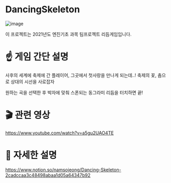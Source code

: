# DancingSkeleton
![image](https://user-images.githubusercontent.com/77655325/203103031-23ff9916-5f3d-4547-8375-d412ab163d43.png)

이 프로젝트는 2021년도 엔진기초 과목 팀프로젝트 리듬게임입니다.

# ☝️ 게임 간단 설명
사후의 세계에 축제에 간 플레이어, 그곳에서 첫사랑을 만나게 되는데..!
축제의 꽃, 춤으로 상대의 시선을 사로잡자
    
원하는 곡을 선택한 후 박자에 맞춰 스폰되는 동그라미 리듬을 터치하면 끝!


# 🎬 관련 영상
https://www.youtube.com/watch?v=a5gu2UAO4TE

# 💼 자세한 설명
https://www.notion.so/namsojeong/Dancing-Skeleton-2cadccaa3c48498abaa1d05a64347b92
